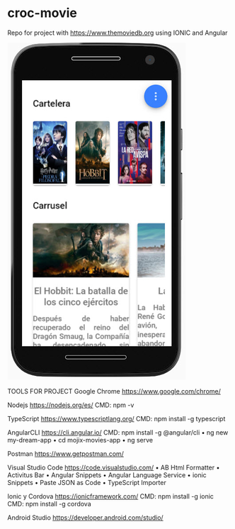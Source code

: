 # croc-movie
Repo for project with https://www.themoviedb.org using IONIC and Angular 

![alt text](https://github.com/alexanderbismark007/croc-movie/blob/master/src/docs/2.jpg)

TOOLS FOR PROJECT
Google Chrome
https://www.google.com/chrome/ 

Nodejs
https://nodejs.org/es/ 
CMD: npm -v

TypeScript
https://www.typescriptlang.org/ 
CMD: npm install -g typescript

AngularCLI
https://cli.angular.io/
CMD: npm install -g @angular/cli 
•	ng new my-dream-app
•	cd mojix-movies-app
•	ng serve

Postman
https://www.getpostman.com/ 

Visual Studio Code
https://code.visualstudio.com/
•	AB Html Formatter
•	Activitus Bar
•	Angular Snippets
•	Angular Language Service
•	ionic Snippets
•	Paste JSON as Code
•	TypeScript Importer

Ionic y Cordova
https://ionicframework.com/ 
CMD: npm install -g ionic
CMD: npm install -g cordova

Android Studio
https://developer.android.com/studio/ 

 
